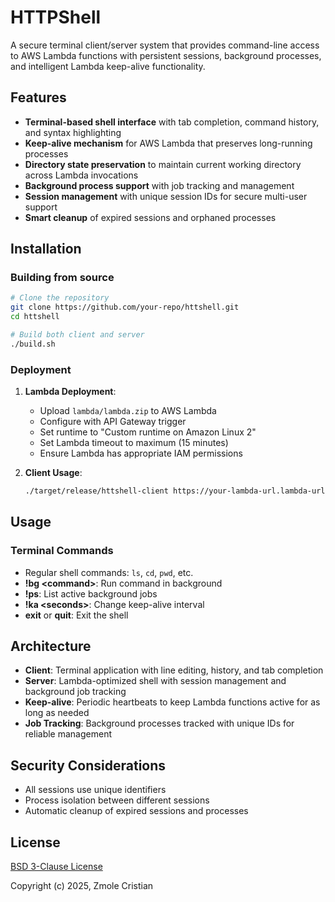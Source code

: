 # HTTPShell

A secure terminal client/server system that provides command-line access to AWS Lambda functions with persistent sessions, background processes, and intelligent Lambda keep-alive functionality.

## Features

- **Terminal-based shell interface** with tab completion, command history, and syntax highlighting
- **Keep-alive mechanism** for AWS Lambda that preserves long-running processes
- **Directory state preservation** to maintain current working directory across Lambda invocations
- **Background process support** with job tracking and management
- **Session management** with unique session IDs for secure multi-user support
- **Smart cleanup** of expired sessions and orphaned processes

## Installation

### Building from source

```bash
# Clone the repository
git clone https://github.com/your-repo/httshell.git
cd httshell

# Build both client and server
./build.sh
```

### Deployment

1. **Lambda Deployment**:
   - Upload `lambda/lambda.zip` to AWS Lambda
   - Configure with API Gateway trigger
   - Set runtime to "Custom runtime on Amazon Linux 2"
   - Set Lambda timeout to maximum (15 minutes)
   - Ensure Lambda has appropriate IAM permissions

2. **Client Usage**:
   ```bash
   ./target/release/httshell-client https://your-lambda-url.lambda-url.region.on.aws/ --keep-alive 300
   ```

## Usage

### Terminal Commands

- Regular shell commands: `ls`, `cd`, `pwd`, etc.
- **!bg \<command>**: Run command in background
- **!ps**: List active background jobs
- **!ka \<seconds>**: Change keep-alive interval
- **exit** or **quit**: Exit the shell

## Architecture

- **Client**: Terminal application with line editing, history, and tab completion
- **Server**: Lambda-optimized shell with session management and background job tracking
- **Keep-alive**: Periodic heartbeats to keep Lambda functions active for as long as needed
- **Job Tracking**: Background processes tracked with unique IDs for reliable management

## Security Considerations

- All sessions use unique identifiers
- Process isolation between different sessions
- Automatic cleanup of expired sessions and processes

## License

[BSD 3-Clause License](LICENSE)

Copyright (c) 2025, Zmole Cristian